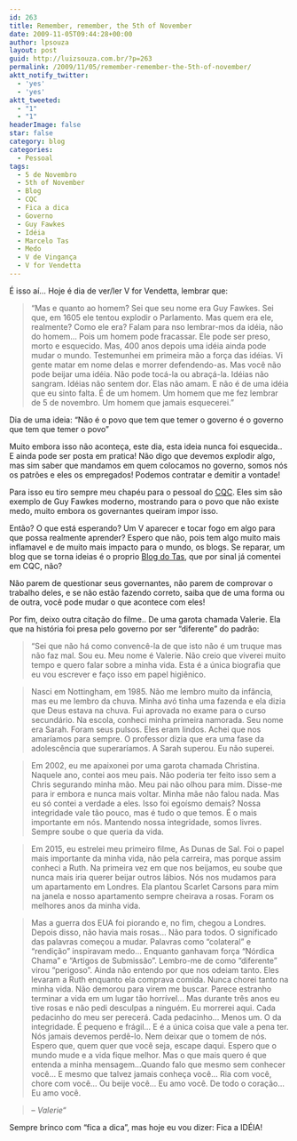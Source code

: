 ```yaml
---
id: 263
title: Remember, remember, the 5th of November
date: 2009-11-05T09:44:28+00:00
author: lpsouza
layout: post
guid: http://luizsouza.com.br/?p=263
permalink: /2009/11/05/remember-remember-the-5th-of-november/
aktt_notify_twitter:
  - 'yes'
  - 'yes'
aktt_tweeted:
  - "1"
  - "1"
headerImage: false
star: false
category: blog
categories:
  - Pessoal
tags:
  - 5 de Novembro
  - 5th of November
  - Blog
  - CQC
  - Fica a dica
  - Governo
  - Guy Fawkes
  - Idéia
  - Marcelo Tas
  - Medo
  - V de Vingança
  - V for Vendetta
---
```

É isso aí&#8230; Hoje é dia de ver/ler V for Vendetta, lembrar que:

> &#8220;Mas e quanto ao homem? Sei que seu nome era Guy Fawkes. Sei que, em 1605 ele tentou explodir o Parlamento. Mas quem era ele, realmente? Como ele era? Falam para nso lembrar-mos da idéia, não do homem&#8230; Pois um homem pode fracassar. Ele pode ser preso, morto e esquecido. Mas, 400 anos depois uma idéia ainda pode mudar o mundo. Testemunhei em primeira mão a força das idéias. Vi gente matar em nome delas e morrer defendendo-as. Mas você não pode beijar uma idéia. Não pode tocá-la ou abraçá-la. Idéias não sangram. Idéias não sentem dor. Elas não amam. E não é de uma idéia que eu sinto falta. É de um homem. Um homem que me fez lembrar de 5 de novembro. Um homem que jamais esquecerei.&#8221;

Dia de uma ideia: &#8220;Não é o povo que tem que temer o governo é o governo que tem que temer o povo&#8221;

Muito embora isso não aconteça, este dia, esta ideia nunca foi esquecida.. E ainda pode ser posta em pratica! Não digo que devemos explodir algo, mas sim saber que mandamos em quem colocamos no governo, somos nós os patrões e eles os empregados! Podemos contratar e demitir a vontade!

Para isso eu tiro sempre meu chapéu para o pessoal do <a href="http://www.band.com.br/cqc/" target="_blank">CQC</a>. Eles sim são exemplo de Guy Fawkes moderno, mostrando para o povo que não existe medo, muito embora os governantes queiram impor isso.

Então? O que está esperando? Um V aparecer e tocar fogo em algo para que possa realmente aprender? Espero que não, pois tem algo muito mais inflamavel e de muito mais impacto para o mundo, os blogs. Se reparar, um blog que se torna ideias é o proprio <a href="http://marcelotas.blog.uol.com.br/" target="_blank">Blog do Tas</a>, que por sinal já comentei em CQC, não?

Não parem de questionar seus governantes, não parem de comprovar o trabalho deles, e se não estão fazendo correto, saiba que de uma forma ou de outra, você pode mudar o que acontece com eles!

Por fim, deixo outra citação do filme.. De uma garota chamada Valerie. Ela que na história foi presa pelo governo por ser &#8220;diferente&#8221; do padrão:

> &#8220;Sei que não há como convencê-la de que isto não é um truque mas não faz mal. Sou eu. Meu nome é Valerie. Não creio que viverei muito tempo e quero falar sobre a minha vida. Esta é a única biografia que eu vou escrever e faço isso em papel higiênico.
  
> Nasci em Nottingham, em 1985. Não me lembro muito da infância, mas eu me lembro da chuva. Minha avó tinha uma fazenda e ela dizia que Deus estava na chuva. Fui aprovada no exame para o curso secundário. Na escola, conheci minha primeira namorada. Seu nome era Sarah. Foram seus pulsos. Eles eram lindos. Achei que nos amaríamos para sempre. O professor dizia que era uma fase da adolescência que superaríamos. A Sarah superou. Eu não superei.
  
> Em 2002, eu me apaixonei por uma garota chamada Christina. Naquele ano, contei aos meu pais. Não poderia ter feito isso sem a Chris segurando minha mão. Meu pai não olhou para mim. Disse-me para ir embora e nunca mais voltar. Minha mãe não falou nada. Mas eu só contei a verdade a eles. Isso foi egoísmo demais? Nossa integridade vale tão pouco, mas é tudo o que temos. É o mais importante em nós. Mantendo nossa integridade, somos livres. Sempre soube o que queria da vida.
  
> Em 2015, eu estrelei meu primeiro filme, As Dunas de Sal. Foi o papel mais importante da minha vida, não pela carreira, mas porque assim conheci a Ruth. Na primeira vez em que nos beijamos, eu soube que nunca mais iria querer beijar outros lábios. Nós nos mudamos para um apartamento em Londres. Ela plantou Scarlet Carsons para mim na janela e nosso apartamento sempre cheirava a rosas. Foram os melhores anos da minha vida.
  
> Mas a guerra dos EUA foi piorando e, no fim, chegou a Londres. Depois disso, não havia mais rosas&#8230; Não para todos. O significado das palavras começou a mudar. Palavras como &#8220;colateral&#8221; e &#8220;rendição&#8221; inspiravam medo&#8230; Enquanto ganhavam força &#8220;Nórdica Chama&#8221; e &#8220;Artigos de Submissão&#8221;. Lembro-me de como &#8220;diferente&#8221; virou &#8220;perigoso&#8221;. Ainda não entendo por que nos odeiam tanto. Eles levaram a Ruth enquanto ela comprava comida. Nunca chorei tanto na minha vida. Não demorou para virem me buscar. Parece estranho terminar a vida em um lugar tão horrível&#8230; Mas durante três anos eu tive rosas e não pedi desculpas a ninguém. Eu morrerei aqui. Cada pedacinho do meu ser perecerá. Cada pedacinho&#8230; Menos um. O da integridade. É pequeno e frágil&#8230; E é a única coisa que vale a pena ter. Nós jamais devemos perdê-lo. Nem deixar que o tomem de nós. Espero que, quem quer que você seja, escape daqui. Espero que o mundo mude e a vida fique melhor. Mas o que mais quero é que entenda a minha mensagem&#8230;Quando falo que mesmo sem conhecer você&#8230; E mesmo que talvez jamais conheça você&#8230; Ria com você, chore com você&#8230; Ou beije você&#8230; Eu amo você. De todo o coração&#8230; Eu amo você.
  
> &#8211; _Valerie_&#8220;

Sempre brinco com &#8220;fica a dica&#8221;, mas hoje eu vou dizer: Fica a IDÉIA!